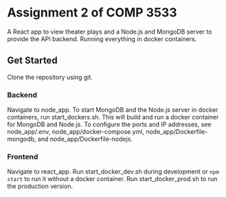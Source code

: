 # Assignment 2 of COMP 3533
  A React app to view theater plays and a Node.js and MongoDB server to provide the API backend. Running everything in docker containers.

## Get Started
  Clone the repository using git.

### Backend
  Navigate to node_app.
  To start MongoDB and the Node.js server in docker containers, run start_dockers.sh.
  This will build and run a docker container for MongoDB and Node.js.
  To configure the ports and IP addresses, see node_app/.env, node_app/docker-compose.yml, node_app/Dockerfile-mongodb, and node_app/Dockerfile-nodejs.

### Frontend
  Navigate to react_app.
  Run start_docker_dev.sh during development or `npm start` to run it without a docker container.
  Run start_docker_prod.sh to run the production version.
